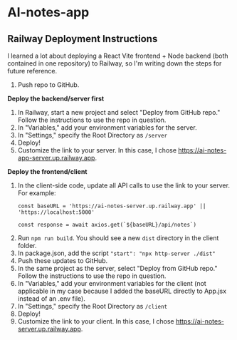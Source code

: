 # AI-notes-app

## Railway Deployment Instructions
I learned a lot about deploying a React Vite frontend + Node backend (both contained in one repository) to Railway, so I'm writing down the steps for future reference.

1. Push repo to GitHub.

**Deploy the backend/server first**
1. In Railway, start a new project and select "Deploy from GitHub repo." Follow the instructions to use the repo in question.
2. In "Variables," add your environment variables for the server.
3. In "Settings," specify the Root Directory as `/server`
4. Deploy!
5. Customize the link to your server. In this case, I chose https://ai-notes-app-server.up.railway.app.

**Deploy the frontend/client**
1. In the client-side code, update all API calls to use the link to your server. For example:
    ```
    const baseURL = 'https://ai-notes-server.up.railway.app' || 'https://localhost:5000'
    ```
    ```
    const response = await axios.get(`${baseURL}/api/notes`)
    ```
2. Run `npm run build`. You should see a new `dist` directory in the client folder.
3. In package.json, add the script `"start": "npx http-server ./dist"`
4. Push these updates to GitHub.
5. In the same project as the server, select "Deploy from GitHub repo." Follow the instructions to use the repo in question.
6. In "Variables," add your environment variables for the client (not applicable in my case because I added the baseURL directly to App.jsx instead of an .env file).
7. In "Settings," specify the Root Directory as `/client`
8. Deploy!
9. Customize the link to your client. In this case, I chose https://ai-notes-server.up.railway.app.